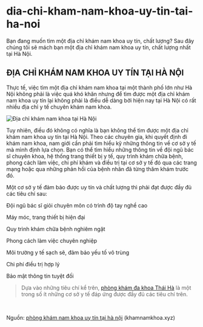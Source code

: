 # dia-chi-kham-nam-khoa-uy-tin-tai-ha-noi
Bạn đang muốn tìm một địa chỉ khám nam khoa uy tín, chất lượng? Sau đây chúng tôi sẽ mách bạn một địa chỉ khám nam khoa uy tín, chất lượng nhất tại Hà Nội.
<h2>
	ĐỊA CHỈ KHÁM NAM KHOA UY TÍN TẠI HÀ NỘI</h2>
<p>
	Thực tế, việc tìm một&nbsp;địa chỉ khám nam khoa&nbsp;tại một thành phố lớn như Hà Nội không phải là việc quá khó khăn nhưng để tìm được một địa chỉ khám nam khoa uy tín lại không phải là điều dễ dàng bởi hiện nay tại Hà Nội có rất nhiều địa chỉ y tế chuyên khám nam khoa.</p>
<p>
	<img alt="Địa chỉ khám nam khoa tại Hà Nội" src="http://khamnamkhoa.xyz/media/images/dia-chi-kham-nam-khoa-tai-ha-noi.jpg" title="Tại Hà Nội có rất nhiều địa chỉ khám nam khoa" /></p>
<p>
	Tuy nhiên, điều đó không có nghĩa là bạn không thể tìm được một&nbsp;địa chỉ khám nam khoa uy tín tại Hà Nội. Theo các chuyên gia, khi quyết định đi khám nam khoa, nam giới cần phải tìm hiểu kỹ những thông tin về cơ sở y tế mà mình định lựa chọn. Bạn có thể tìm hiểu những thông tin về đội ngũ bác sĩ chuyên khoa, hệ thống trang thiết bị y tế, quy trình khám chữa bệnh, phong cách làm việc, chi phí khám và điều trị tại cơ sở y tế đó qua các trang mạng hoặc qua những phản hồi của bệnh nhân đã từng thăm khám trước đó.</p>
<p>
	Một cơ sở y tế đảm bảo được uy tín và chất lượng thì phải đạt được đầy đủ các tiêu chí sau:</p>
<div>
	<p>
		Đội ngũ bác sĩ giỏi chuyên môn có trình độ tay nghề cao</p>
	<p>
		Máy móc, trang thiết bị hiện đại</p>
	<p>
		Quy trình khám chữa bệnh nghiêm ngặt</p>
	<p>
		Phong cách làm việc chuyên nghiệp</p>
	<p>
		Môi trường y tế sạch sẽ, đảm bảo yếu tố vô trùng</p>
	<p>
		Chi phí điều trị hợp lý</p>
	<p>
		Bảo mật thông tin tuyệt đối</p>
</div>
<blockquote>
	<p>
		Dựa vào những tiêu chí kể trên,&nbsp;<a href="http://khamnamkhoa.xyz/gioi-thieu/">phòng khám đa khoa Thái Hà</a> là một trong số ít những cơ sở y tế đáp ứng được đầy đủ các tiêu chí trên.</p>
</blockquote>
<p>
	&nbsp;</p>
<p>
	Nguồn:&nbsp;<a href="http://khamnamkhoa.xyz/dia-chi-kham-nam-khoa-uy-tin-tai-ha-noi-1021.html">phòng khám nam khoa uy tín tại hà nội</a> (khamnamkhoa.xyz)</p>
